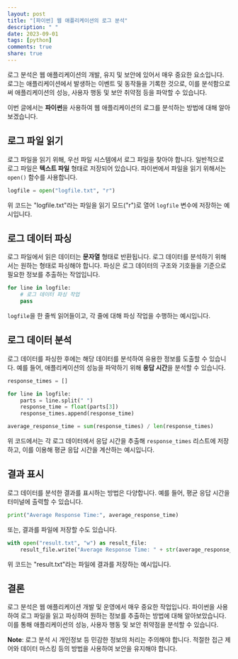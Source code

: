 ```yaml
---
layout: post
title: "[파이썬] 웹 애플리케이션의 로그 분석"
description: " "
date: 2023-09-01
tags: [python]
comments: true
share: true
---
```


로그 분석은 웹 애플리케이션의 개발, 유지 및 보안에 있어서 매우 중요한 요소입니다. 로그는 애플리케이션에서 발생하는 이벤트 및 동작들을 기록한 것으로, 이를 분석함으로써 애플리케이션의 성능, 사용자 행동 및 보안 취약점 등을 파악할 수 있습니다. 

이번 글에서는 **파이썬**을 사용하여 웹 애플리케이션의 로그를 분석하는 방법에 대해 알아보겠습니다.

## 로그 파일 읽기

로그 파일을 읽기 위해, 우선 파일 시스템에서 로그 파일을 찾아야 합니다. 일반적으로 로그 파일은 **텍스트 파일** 형태로 저장되어 있습니다. 파이썬에서 파일을 읽기 위해서는 `open()` 함수를 사용합니다.

```python
logfile = open("logfile.txt", "r")
```

위 코드는 "logfile.txt"라는 파일을 읽기 모드("r")로 열어 `logfile` 변수에 저장하는 예시입니다.

## 로그 데이터 파싱

로그 파일에서 읽은 데이터는 **문자열** 형태로 반환됩니다. 로그 데이터를 분석하기 위해서는 원하는 형태로 파싱해야 합니다. 파싱은 로그 데이터의 구조와 기호들을 기준으로 필요한 정보를 추출하는 작업입니다.

```python
for line in logfile:
    # 로그 데이터 파싱 작업
    pass
```

`logfile`을 한 줄씩 읽어들이고, 각 줄에 대해 파싱 작업을 수행하는 예시입니다.

## 로그 데이터 분석

로그 데이터를 파싱한 후에는 해당 데이터를 분석하여 유용한 정보를 도출할 수 있습니다. 예를 들어, 애플리케이션의 성능을 파악하기 위해 **응답 시간**을 분석할 수 있습니다.

```python
response_times = []

for line in logfile:
    parts = line.split(" ")
    response_time = float(parts[3])
    response_times.append(response_time)

average_response_time = sum(response_times) / len(response_times)
```

위 코드에서는 각 로그 데이터에서 응답 시간을 추출해 `response_times` 리스트에 저장하고, 이를 이용해 평균 응답 시간을 계산하는 예시입니다.

## 결과 표시

로그 데이터를 분석한 결과를 표시하는 방법은 다양합니다. 예를 들어, 평균 응답 시간을 터미널에 출력할 수 있습니다.

```python
print("Average Response Time:", average_response_time)
```

또는, 결과를 파일에 저장할 수도 있습니다.

```python
with open("result.txt", "w") as result_file:
    result_file.write("Average Response Time: " + str(average_response_time))
```

위 코드는 "result.txt"라는 파일에 결과를 저장하는 예시입니다.

## 결론

로그 분석은 웹 애플리케이션 개발 및 운영에서 매우 중요한 작업입니다. 파이썬을 사용하여 로그 파일을 읽고 파싱하여 원하는 정보를 추출하는 방법에 대해 알아보았습니다. 이를 통해 애플리케이션의 성능, 사용자 행동 및 보안 취약점을 분석할 수 있습니다.

**Note**: 로그 분석 시 개인정보 등 민감한 정보의 처리는 주의해야 합니다. 적절한 접근 제어와 데이터 마스킹 등의 방법을 사용하여 보안을 유지해야 합니다.
